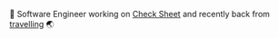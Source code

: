 👋 Software Engineer working on [Check Sheet](https://checksheet.app) and recently back from [travelling](https://github.com/totallywanderlost/website#readme) 🌏
